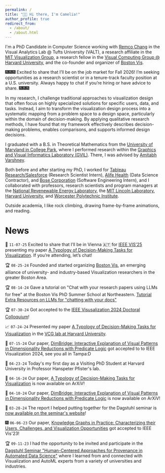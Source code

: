 ```yaml
---
permalink: /
title: "👋🏼 Hi there, I'm Camelia!"
author_profile: true
redirect_from: 
  - /about/
  - /about.html
---
```


I'm a PhD Candidate in Computer Science working with [Remco Chang](https://www.cs.tufts.edu/~remco/) in the Visual Analytics Lab @ Tufts University (VALT), a research affiliate in the [MIT Visualization Group](https://vis.csail.mit.edu/), a research fellow in the [Visual Computing Group @ Harvard University](https://vcg.seas.harvard.edu/), and the co-founder and organizer of [Boston Vis](https://bostonvis.org/).

🎆🎆🎆
Excited to share that I’ll be on the job market for Fall 2026! I’m seeking opportunities as a research scientist or in a tenure-track faculty position at a U.S. university. Always happy to chat if you’re hiring or have advice to share.
🎆🎆🎆

In my research, I challenge traditional approaches to visualization design that often focus on highly specialized solutions for specific users, data, and tasks. Instead, I aim to transform the visualization design process into a systematic mapping from a problem space to a design space, particularly within the domain of decision-making. By applying qualitative research methods, I have found that my framework effectively describes decision-making problems, enables comparisons, and supports informed design decisions.

I graduated with a B.S. in Theoretical Mathematics from the [University of Maryland in College Park](https://umd.edu/), where I performed research within the [Graphics and Visual Informatics Laboratory (GVIL)](https://www.cs.umd.edu/gvil/). There, I was advised by [Amitabh Varshney](https://www.cs.umd.edu/~varshney/).

Both before and after starting my PhD, I worked for [Tableau Research/Salesforce](https://www.tableau.com/research) (Research Scientist Intern), [Alife Health](https://www.alifehealth.com/) (Data Science Contractor), and [Bose Corporation](https://www.bose.com/home) (Software Engineering Intern), and I collaborated with professors, research scientists and program managers at the [National Revenewable Energy Laboratory](https://www.nrel.gov/), the [MIT Lincoln Laboratory](https://www.ll.mit.edu/), [Harvard University](https://www.harvard.edu/), and [Worcester Polytechnic Institute](https://www.wpi.edu/).

Outside academia, I like rock climbing, drawing frame-by-frame animations, and reading.

News
======

🚀 `11-07-25` Excited to share that I’ll be in Vienna 🇦🇹 for [IEEE VIS'25](https://ieeevis.org/year/2025/welcome) presenting my paper [A Typology of Decision-Making Tasks for Visualization](https://ieeexplore.ieee.org/abstract/document/11010987). If you’re attending, let’s chat!

🏆 `08-25-24` Founded and started organizing [Boston Vis](https://bostonvis.org/), an emerging alliance of university- and industry-based Visualization researchers in the greater Boston Area.

🏆 `08-14-24` Gave a tutorial on "Chat with your research papers using LLMs for free" at the Boston Vis PhD Summer School at Northeastern. [Tutorial](https://colab.research.google.com/drive/1qZP8EfWsk1R820NvTT2nZOdHxBnJQOpV?usp=drive_link) [Extra Resources on LLMs for "chatting with your docs"](https://docs.google.com/document/d/1tIAUJYTjM8_DOr3AXWhFO_Ja-HSnC3elPpAcoaEU_1k/edit?usp=drive_link)

🏆 `07-30-24` Got accepted to the [IEEE Visusalization 2024 Doctoral Colloquium](https://ieeevis.org/year/2022/info/call-participation/doctoral-colloquium)!

📈 `07-24-24` Presented my paper [A Typology of Decision-Making Tasks for Visualization](https://arxiv.org/abs/2404.08812) in the [VCG lab at Harvard University](https://vcg.seas.harvard.edu).

📝 `07-15-24` Our paper, [DimBridge: Interactive Explanation of Visual Patterns in Dimensionality Reductions with Predicate Logic](https://arxiv.org/abs/2404.07386) got accepted to to IEEE Visualization 2024, see you all in Tampa:D

🚀 `04-23-24` Today's my first day as a Visiting PhD Student at Harvard University in Professor Hanspeter Pfister's lab.

📝 `04-16-24` Our paper, [A Typology of Decision-Making Tasks for Visualization](https://arxiv.org/abs/2404.08812) is now available on ArXiV!

📝 `04-10-24` Our paper, [DimBridge: Interactive Explanation of Visual Patterns in Dimensionality Reductions with Predicate Logic](https://arxiv.org/abs/2404.07386) is now available on ArXiV!

📝 `03-28-24` The report I helped putting together for the Dagstuhl seminar is [now available on the seminar's website](https://drops.dagstuhl.de/entities/document/10.4230/DagRep.13.9.116)!

🎆 `06-06-23` Our paper, [Knowledge Graphs in Practice: Characterizing their Users, Challenges, and Visualization Opportunities](https://ieeexplore.ieee.org/abstract/document/10360419) got accepted to IEEE Vis'23!

🏆 `09-11-23` I had the opportunity to be invited and participate in the [Dagstuhl Seminar "Human-Centered Approaches for Provenance in Automated Data Science"](https://www.dagstuhl.de/en/seminars/seminar-calendar/seminar-details/23372) where I learned from and connected with Visualization and AutoML experts from a variety of universities and industries.
